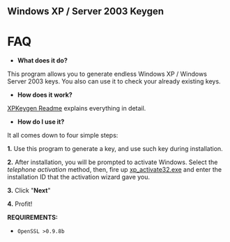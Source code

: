 ## **Windows XP / Server 2003 Keygen**

# **FAQ**

* **What does it do?**

 This program allows you to generate endless Windows XP / Windows Server 2003 keys. 
 You also can use it to check your already existing keys.

* **How does it work?**

[XPKeygen Readme](https://github.com/Endermanch/XPKeygen) explains everything in detail.

* **How do I use it?**

 It all comes down to four simple steps:
 
 
**1.** Use this program to generate a key, and use such key during installation.
 
**2.** After installation, you will be prompted to activate Windows. Select the
        *telephone activation* method, then, fire up [xp_activate32.exe](https://archive.org/details/xp_activate32_202305) and enter the installation ID that the activation wizard gave you.
 
**3.** Click "**Next**"
 
**4.** Profit!



**REQUIREMENTS:**

* `OpenSSL >0.9.8b`
